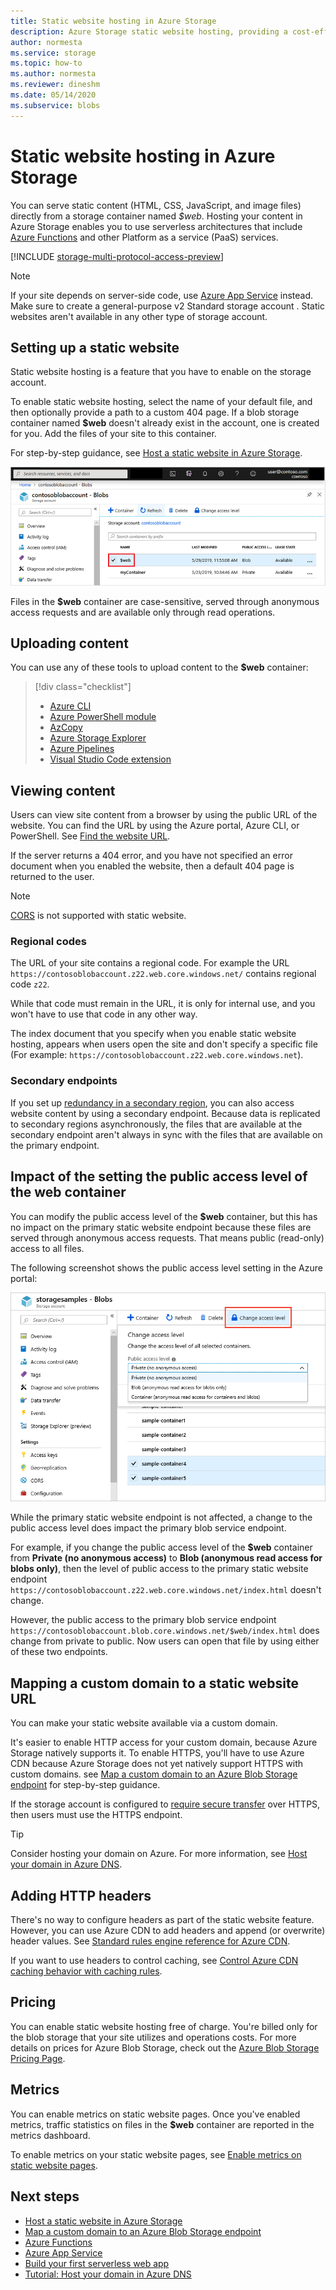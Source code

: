 ```yaml
---
title: Static website hosting in Azure Storage
description: Azure Storage static website hosting, providing a cost-effective, scalable solution for hosting modern web applications.
author: normesta
ms.service: storage
ms.topic: how-to
ms.author: normesta
ms.reviewer: dineshm
ms.date: 05/14/2020
ms.subservice: blobs
---
```


# Static website hosting in Azure Storage

You can serve static content (HTML, CSS, JavaScript, and image files) directly from a storage container named *$web*. Hosting your content in Azure Storage enables you to use serverless architectures that include [Azure Functions](/azure/azure-functions/functions-overview) and other Platform as a service (PaaS) services.

[!INCLUDE [storage-multi-protocol-access-preview](../../../includes/storage-multi-protocol-access-preview.md)]

> [!NOTE]
> If your site depends on server-side code, use [Azure App Service](/azure/app-service/overview) instead.
Make sure to create a general-purpose v2 Standard storage account . Static websites aren't available in any other type of storage account.

## Setting up a static website

Static website hosting is a feature that you have to enable on the storage account.

To enable static website hosting, select the name of your default file, and then optionally provide a path to a custom 404 page. If a blob storage container named **$web** doesn't already exist in the account, one is created for you. Add the files of your site to this container.

For step-by-step guidance, see [Host a static website in Azure Storage](storage-blob-static-website-how-to.md).

![Azure Storage static websites metrics metric](./media/storage-blob-static-website/storage-blob-static-website-blob-container.png)

Files in the **$web** container are case-sensitive, served through anonymous access requests and are available only through read operations.

## Uploading content

You can use any of these tools to upload content to the **$web** container:

> [!div class="checklist"]
> * [Azure CLI](storage-blob-static-website-how-to.md?tabs=azure-cli)
> * [Azure PowerShell module](storage-blob-static-website-how-to.md?tabs=azure-powershell)
> * [AzCopy](../common/storage-use-azcopy-v10.md)
> * [Azure Storage Explorer](https://azure.microsoft.com/features/storage-explorer/)
> * [Azure Pipelines](https://azure.microsoft.com/services/devops/pipelines/)
> * [Visual Studio Code extension](/azure/javascript/tutorial-vscode-static-website-node-01)

## Viewing content

Users can view site content from a browser by using the public URL of the website. You can find the URL by using the Azure portal, Azure CLI, or PowerShell. See [Find the website URL](storage-blob-static-website-how-to.md#portal-find-url).

If the server returns a 404 error, and you have not specified an error document when you enabled the website, then a default 404 page is returned to the user.

> [!NOTE]
> [CORS](https://docs.microsoft.com/rest/api/storageservices/cross-origin-resource-sharing--cors--support-for-the-azure-storage-services) is not supported with static website.

### Regional codes

The URL of your site contains a regional code. For example the URL `https://contosoblobaccount.z22.web.core.windows.net/` contains regional code `z22`.

While that code must remain in the URL, it is only for internal use, and you won't have to use that code in any other way.

The index document that you specify when you enable static website hosting, appears when users open the site and don't specify a specific file (For example: `https://contosoblobaccount.z22.web.core.windows.net`).  

### Secondary endpoints

If you set up [redundancy in a secondary region](../common/storage-redundancy.md#redundancy-in-a-secondary-region), you can also access website content by using a secondary endpoint. Because data is replicated to secondary regions asynchronously, the files that are available at the secondary endpoint aren't always in sync with the files that are available on the primary endpoint. 

## Impact of the setting the public access level of the web container

You can modify the public access level of the **$web** container, but this has no impact on the primary static website endpoint because these files are served through anonymous access requests. That means public (read-only) access to all files.

The following screenshot shows the public access level setting in the Azure portal:

![Screenshot showing how to set public access level in the portal](./media/storage-manage-access-to-resources/storage-manage-access-to-resources-0.png)

While the primary static website endpoint is not affected, a change to the public access level does impact the primary blob service endpoint.

For example, if you change the public access level of the **$web** container from **Private (no anonymous access)** to **Blob (anonymous read access for blobs only)**, then the level of public access to the primary static website endpoint `https://contosoblobaccount.z22.web.core.windows.net/index.html` doesn't change.

However, the public access to the primary blob service endpoint `https://contosoblobaccount.blob.core.windows.net/$web/index.html` does change from private to public. Now users can open that file by using either of these two endpoints.

## Mapping a custom domain to a static website URL

You can make your static website available via a custom domain. 

It's easier to enable HTTP access for your custom domain, because Azure Storage natively supports it. To enable HTTPS, you'll have to use Azure CDN because Azure Storage does not yet natively support HTTPS with custom domains. see [Map a custom domain to an Azure Blob Storage endpoint](storage-custom-domain-name.md) for step-by-step guidance.

If the storage account is configured to [require secure transfer](../common/storage-require-secure-transfer.md) over HTTPS, then users must use the HTTPS endpoint. 

> [!TIP]
> Consider hosting your domain on Azure. For more information, see [Host your domain in Azure DNS](../../dns/dns-delegate-domain-azure-dns.md).

## Adding HTTP headers

There's no way to configure headers as part of the static website feature. However, you can use Azure CDN to add headers and append (or overwrite) header values. See [Standard rules engine reference for Azure CDN](https://docs.microsoft.com/azure/cdn/cdn-standard-rules-engine-reference).

If you want to use headers to control caching, see [Control Azure CDN caching behavior with caching rules](https://docs.microsoft.com/azure/cdn/cdn-caching-rules).

## Pricing

You can enable static website hosting free of charge. You're billed only for the blob storage that your site utilizes and operations costs. For more details on prices for Azure Blob Storage, check out the [Azure Blob Storage Pricing Page](https://azure.microsoft.com/pricing/details/storage/blobs/).

## Metrics

You can enable metrics on static website pages. Once you've enabled metrics, traffic statistics on files in the **$web** container are reported in the metrics dashboard.

To enable metrics on your static website pages, see [Enable metrics on static website pages](storage-blob-static-website-how-to.md#metrics).

## Next steps

* [Host a static website in Azure Storage](storage-blob-static-website-how-to.md)
* [Map a custom domain to an Azure Blob Storage endpoint](storage-custom-domain-name.md)
* [Azure Functions](/azure/azure-functions/functions-overview)
* [Azure App Service](/azure/app-service/overview)
* [Build your first serverless web app](https://docs.microsoft.com/azure/functions/tutorial-static-website-serverless-api-with-database)
* [Tutorial: Host your domain in Azure DNS](../../dns/dns-delegate-domain-azure-dns.md)
